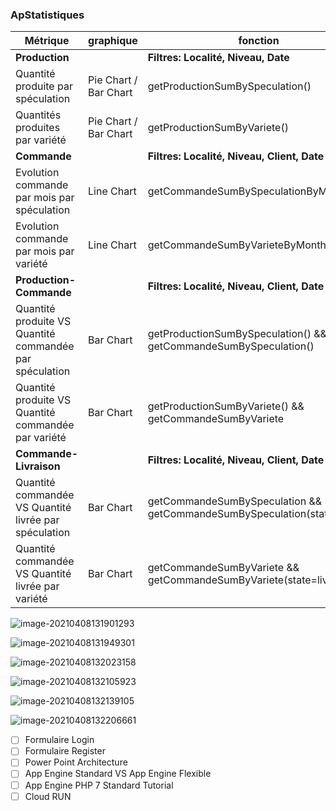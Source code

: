 ### ApStatistiques

| Métrique                                                | graphique             | fonction                                                     |
| ------------------------------------------------------- | --------------------- | ------------------------------------------------------------ |
| **Production**                                          |                       | **Filtres: Localité, Niveau, Date**                          |
| Quantité produite par spéculation                       | Pie Chart / Bar Chart | getProductionSumBySpeculation()                              |
| Quantités produites par variété                         | Pie Chart / Bar Chart | getProductionSumByVariete()                                  |
| **Commande**                                            |                       | **Filtres: Localité, Niveau, Client, Date**                  |
| Evolution commande par mois par spéculation             | Line Chart            | getCommandeSumBySpeculationByMonth()                         |
| Evolution commande par mois par variété                 | Line Chart            | getCommandeSumByVarieteByMonth()                             |
| **Production-Commande**                                 |                       | **Filtres: Localité, Niveau, Client, Date**                  |
| Quantité produite VS Quantité commandée par spéculation | Bar Chart             | getProductionSumBySpeculation() && getCommandeSumBySpeculation() |
| Quantité produite VS Quantité commandée par variété     | Bar Chart             | getProductionSumByVariete() && getCommandeSumByVariete       |
| **Commande-Livraison**                                  |                       | **Filtres: Localité, Niveau, Client, Date**                  |
| Quantité commandée VS Quantité livrée par spéculation   | Bar Chart             | getCommandeSumBySpeculation && getCommandeSumBySpeculation(state=livree) |
| Quantité commandée VS Quantité livrée par variété       | Bar Chart             | getCommandeSumByVariete && getCommandeSumByVariete(state=livree) |

![image-20210408131901293](C:\Users\odiak\AppData\Roaming\Typora\typora-user-images\image-20210408131901293.png)

![image-20210408131949301](C:\Users\odiak\AppData\Roaming\Typora\typora-user-images\image-20210408131949301.png)

![image-20210408132023158](C:\Users\odiak\AppData\Roaming\Typora\typora-user-images\image-20210408132023158.png)

![image-20210408132105923](C:\Users\odiak\AppData\Roaming\Typora\typora-user-images\image-20210408132105923.png)

![image-20210408132139105](C:\Users\odiak\AppData\Roaming\Typora\typora-user-images\image-20210408132139105.png)

![image-20210408132206661](C:\Users\odiak\AppData\Roaming\Typora\typora-user-images\image-20210408132206661.png)







- [ ] Formulaire Login
- [ ] Formulaire Register
- [ ] Power Point Architecture
- [ ] App Engine Standard VS App Engine Flexible
- [ ] App Engine PHP 7 Standard Tutorial
- [ ] Cloud RUN